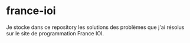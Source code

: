 # france-ioi

Je stocke dans ce repository les solutions des problèmes que j'ai résolus sur le site de programmation France IOI.
